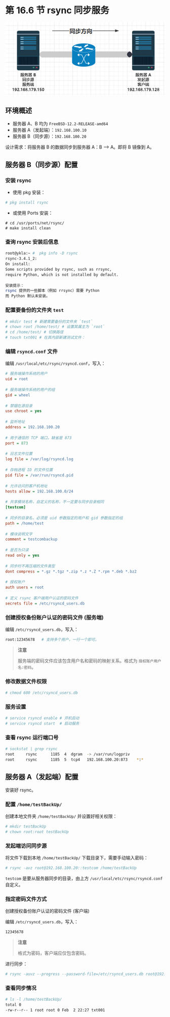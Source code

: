 # 第 16.6 节 rsync 同步服务

![](../.gitbook/assets/image.png)

## 环境概述

- 服务器 A、B 均为 `FreeBSD-12.2-RELEASE-amd64`
- 服务器 A（发起端）：`192.168.100.10`
- 服务器 B（同步源）：`192.168.100.20`

设计需求：将服务器 B 的数据同步到服务器 A：B ——> A。即将 B 镜像到 A。

## 服务器 B（同步源）配置

### 安装 rsync

- 使用 pkg 安装：

```sh
# pkg install rsync
```

- 或使用 Ports 安装：

```
# cd /usr/ports/net/rsync/ 
# make install clean
```

### 查询 rsync 安装后信息

```sh
root@ykla:~ #  pkg info -D rsync
rsync-3.4.1_2:
On install:
Some scripts provided by rsync, such as rrsync,
require Python, which is not installed by default.

安装提示：  
rsync 提供的一些脚本（例如 rrsync）需要 Python
而 Python 默认未安装。
```

### 配置要备份的文件夹 `test`


```sh
# mkdir test # 新建需要备份的文件夹 `test`
# chown root /home/test/ # 设置其属主为 `root`
# cd /home/test/ # 切换路径
# touch txt001 # 在其内部新建测试文件：
```

### 编辑 `rsyncd.conf` 文件


编辑 `/usr/local/etc/rsync/rsyncd.conf`，写入：

```ini
# 服务端操作系统的用户
uid = root

# 服务端操作系统的用户的组
gid = wheel

# 禁锢在源目录
use chroot = yes

# 监听地址
address = 192.168.100.20

# 用于通信的 TCP 端口，缺省是 873
port = 873

# 日志文件位置
log file = /var/log/rsyncd.log

# 存档进程 ID 的文件位置
pid file = /var/run/rsyncd.pid

# 允许访问的客户机地址
hosts allow = 192.168.100.0/24

# 共享模块名称，自定义的名称，不一定要与同步目录相同
[testcom]

# 同步的目录名，必须是 uid 参数指定的用户和 gid 参数指定的组
path = /home/test

# 模块说明文字
comment = testcombackup

# 是否为只读
read only = yes

# 同步时不再压缩的文件类型
dont compress = *.gz *.tgz *.zip *.z *.Z *.rpm *.deb *.bz2

# 授权账户
auth users = root

# 定义 rsync 客户端用户认证的密码文件
secrets file = /etc/rsyncd_users.db
```

### 创建授权备份账户认证的密码文件 (服务端)

编辑 `/etc/rsyncd_users.db`，写入：

```sh
root:12345678   # 支持多个用户，一行一个即可。
```

>**注意**
>
>服务端的密码文件应该包含用户名和密码的映射关系。格式为 `授权账户用户名:密码`。

### 修改数据文件权限

```sh
# chmod 600 /etc/rsyncd_users.db
```

### 服务设置

```sh
# service rsyncd enable # 开机启动
# service rsyncd start  # 启动服务
```

### 查看 rsync 运行端口号

```sh
# sockstat | grep rsync
root     rsync      1185  4  dgram  -> /var/run/logpriv
root     rsync      1185  5  tcp4   192.168.100.20:873    *:*
```

## 服务器 A（发起端）配置

安装好 rsync。

### 配置 `/home/testBackUp/`

创建本地文件夹 `/home/testBackUp/` 并设置好相关权限：

```sh
# mkdir testBackUp
# chown root:root testBackUp
```

### 发起端访问同步源

将文件下载到本地 `/home/testBackUp/` 下载目录下，需要手动输入密码：

```sh
# rsync -avz root@192.168.100.20::testcom /home/testBackUp
```

`testcom` 是要从服务器同步的目录，由上方 `/usr/local/etc/rsync/rsyncd.conf` 自定义。

### 指定密码文件方式

创建授权备份账户认证的密码文件 (客户端)

编辑 `/etc/rsyncd_users.db`，写入：

```sh
12345678          
```

>**注意**
>
>格式为密码，客户端应仅包含密码。

进行同步：

```sh
# rsync -auvz --progress --password-file=/etc/rsyncd_users.db root@192.168.100.20::testcom /home/testBackUp
```

### 查看同步情况

```sh
# ls -l /home/testBackUp/
total 0
-rw-r--r-- 1 root root 0 Feb  2 22:27 txt001
```
